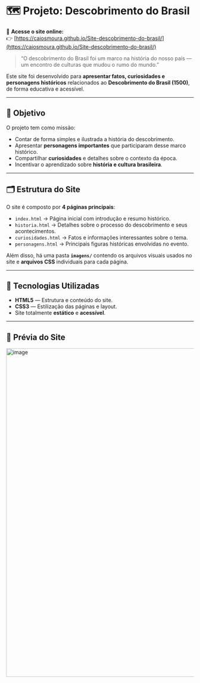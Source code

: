# 🗺️ Projeto: Descobrimento do Brasil

🔗 **Acesse o site online:**  
👉 [https://caiosmoura.github.io/Site-descobrimento-do-brasil/](https://caiosmoura.github.io/Site-descobrimento-do-brasil/)

> “O descobrimento do Brasil foi um marco na história do nosso país — um encontro de culturas que mudou o rumo do mundo.”

Este site foi desenvolvido para **apresentar fatos, curiosidades e personagens históricos** relacionados ao **Descobrimento do Brasil (1500)**, de forma educativa e acessível.

---

## 🎯 Objetivo

O projeto tem como missão:

- Contar de forma simples e ilustrada a história do descobrimento.  
- Apresentar **personagens importantes** que participaram desse marco histórico.  
- Compartilhar **curiosidades** e detalhes sobre o contexto da época.  
- Incentivar o aprendizado sobre **história e cultura brasileira**.  

---

## 🗂️ Estrutura do Site

O site é composto por **4 páginas principais**:

- `index.html` → Página inicial com introdução e resumo histórico.  
- `historia.html` → Detalhes sobre o processo do descobrimento e seus acontecimentos.  
- `curiosidades.html` → Fatos e informações interessantes sobre o tema.  
- `personagens.html` → Principais figuras históricas envolvidas no evento.

Além disso, há uma pasta **`imagens/`** contendo os arquivos visuais usados no site e **arquivos CSS** individuais para cada página.

---

## 🎨 Tecnologias Utilizadas

- **HTML5** — Estrutura e conteúdo do site.  
- **CSS3** — Estilização das páginas e layout.  
- Site totalmente **estático** e **acessível**.  

---

## 🧭 Prévia do Site

<img width="1912" height="882" alt="image" src="https://github.com/user-attachments/assets/d92bdfdd-cf23-4ae2-a057-37005327f9a7" />


